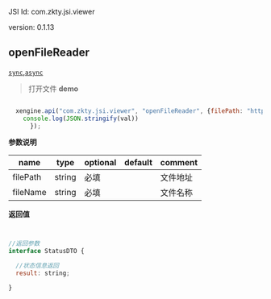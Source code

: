 

JSI Id: com.zkty.jsi.viewer

version: 0.1.13



## openFileReader
[`sync`](/docs/modules/模块-规范?id=jsi-调用),[`async`](/docs/modules/模块-规范?id=jsi-调用)
> 打开文件
**demo**
``` js

  xengine.api("com.zkty.jsi.viewer", "openFileReader", {filePath: "http://gfsei.atguat.net.cn/9b82cdfe4167b7da07fb395ce3963f4cw004.pdf?Expires=2563098084&AccessKey=40de0c1abb5e4506bccc56d4aee3d945&Signature=1083d55756878793fe68cf43fd599d95",fileName: "协议.pdf"}, (val) => {
    console.log(JSON.stringify(val))
      });    

``` 

**参数说明**

| name                        | type      | optional | default   | comment  |
| --------------------------- | --------- | -------- | --------- |--------- |
| filePath | string | 必填 |  | 文件地址 |
| fileName | string | 必填 |  | 文件名称 |
**返回值**
``` js


//返回参数
interface StatusDTO {

  //状态信息返回
  result: string;

}
``` 


    